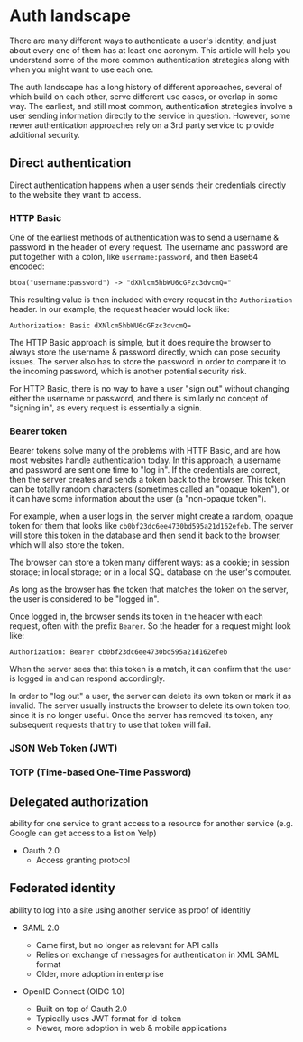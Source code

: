 # Auth landscape

There are many different ways to authenticate a user's identity, and just about every one of them has at least one acronym. This article will help you understand some of the more common authentication strategies along with when you might want to use each one.

The auth landscape has a long history of different approaches, several of which build on each other, serve different use cases, or overlap in some way. The earliest, and still most common, authentication strategies involve a user sending information directly to the service in question. However, some newer authentication approaches rely on a 3rd party service to provide additional security.

## Direct authentication

Direct authentication happens when a user sends their credentials directly to the website they want to access.

### HTTP Basic

One of the earliest methods of authentication was to send a username & password in the header of every request. The username and password are put together with a colon, like `username:password`, and then Base64 encoded:

`btoa("username:password") -> "dXNlcm5hbWU6cGFzc3dvcmQ="`

This resulting value is then included with every request in the `Authorization` header. In our example, the request header would look like:

`Authorization: Basic dXNlcm5hbWU6cGFzc3dvcmQ=`

The HTTP Basic approach is simple, but it does require the browser to always store the username & password directly, which can pose security issues. The server also has to store the password in order to compare it to the incoming password, which is another potential security risk.

For HTTP Basic, there is no way to have a user "sign out" without changing either the username or password, and there is similarly no concept of "signing in", as every request is essentially a signin.

### Bearer token

Bearer tokens solve many of the problems with HTTP Basic, and are how most websites handle authentication today. In this approach, a username and password are sent one time to "log in". If the credentials are correct, then the server creates and sends a token back to the browser. This token can be totally random characters (sometimes called an "opaque token"), or it can have some information about the user (a "non-opaque token").

For example, when a user logs in, the server might create a random, opaque token for them that looks like `cb0bf23dc6ee4730bd595a21d162efeb`. The server will store this token in the database and then send it back to the browser, which will also store the token.

The browser can store a token many different ways: as a cookie; in session storage; in local storage; or in a local SQL database on the user's computer.

As long as the browser has the token that matches the token on the server, the user is considered to be "logged in".

Once logged in, the browser sends its token in the header with each request, often with the prefix `Bearer`. So the header for a request might look like:

`Authorization: Bearer cb0bf23dc6ee4730bd595a21d162efeb`

When the server sees that this token is a match, it can confirm that the user is logged in and can respond accordingly.

In order to "log out" a user, the server can delete its own token or mark it as invalid. The server usually instructs the browser to delete its own token too, since it is no longer useful. Once the server has removed its token, any subsequent requests that try to use that token will fail.

### JSON Web Token (JWT)

### TOTP (Time-based One-Time Password)

## Delegated authorization

ability for one service to grant access to a resource for another service (e.g. Google can get access to a list on Yelp)

- Oauth 2.0
  - Access granting protocol

## Federated identity

ability to log into a site using another service as proof of identitiy

- SAML 2.0

  - Came first, but no longer as relevant for API calls
  - Relies on exchange of messages for authentication in XML SAML format
  - Older, more adoption in enterprise

- OpenID Connect (OIDC 1.0)
  - Built on top of Oauth 2.0
  - Typically uses JWT format for id-token
  - Newer, more adoption in web & mobile applications
